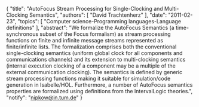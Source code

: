 {
    "title": "AutoFocus Stream Processing for Single-Clocking and Multi-Clocking Semantics",
    "authors": [
        "David Trachtenherz"
    ],
    "date": "2011-02-23",
    "topics": [
        "Computer science-Programming languages-Language definitions"
    ],
    "abstract": "We formalize the AutoFocus Semantics (a time-synchronous subset of the Focus formalism) as stream processing functions on finite and infinite message streams represented as finite/infinite lists. The formalization comprises both the conventional single-clocking semantics (uniform global clock for all components and communications channels) and its extension to multi-clocking semantics (internal execution clocking of a component may be a multiple of the external communication clocking). The semantics is defined by generic stream processing functions making it suitable for simulation/code generation in Isabelle/HOL. Furthermore, a number of AutoFocus semantics properties are formalized using definitions from the IntervalLogic theories.",
    "notify": "nipkow@in.tum.de"
}
